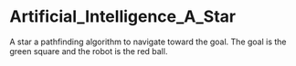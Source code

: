 # Artificial_Intelligence_A_Star
A star a pathfinding algorithm to navigate toward the goal. The goal is the green square and the robot is the red ball.
